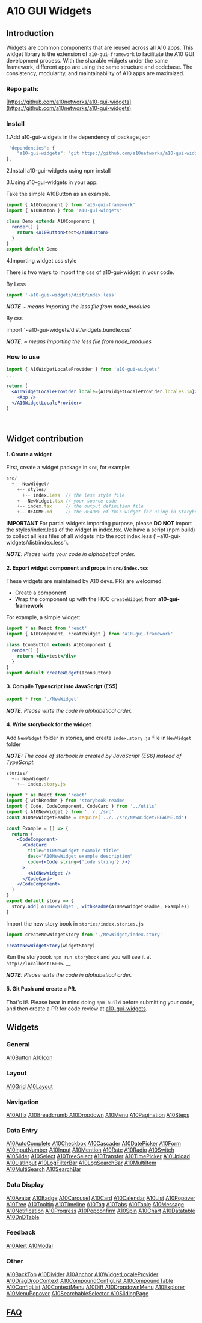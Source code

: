 # A10 GUI Widgets

## Introduction <a id="introduction"></a>

 Widgets are common components that are reused across all A10 apps. This widget library is the extension of `a10-gui-framework` to facilitate the A10 GUI development process. With the sharable widgets under the same framework, different apps are using the same structure and codebase. The consistency, modularity, and maintainability of A10 apps are maximized.

### Repo path:

[https://github.com/a10networks/a10-gui-widgets](https://github.com/a10networks/a10-gui-widgets)

### Install

1.Add a10-gui-widgets in the dependency of package.json

```javascript
 "dependencies": {
    "a10-gui-widgets": "git https://github.com/a10networks/a10-gui-widgets
},
```

2.Install a10-gui-widgets using npm install

3.Using a10-gui-widgets in your app:

Take the simple A10Button as an example.

```jsx
import { A10Component } from 'a10-gui-framework'
import { A10Button } from 'a10-gui-widgets'

class Demo extends A10Component {
  render() {
    return <A10Button>test</A10Button>
  }
}
export default Demo 
```

4.Importing widget css style

There is two ways to import the css of a10-gui-widget in your code.

By Less

```typescript
import '~a10-gui-widgets/dist/index.less'
```

_**NOTE** ~ means importing the less file from node\_modules_

By css

import '~a10-gui-widgets/dist/widgets.bundle.css'

_**NOTE**: ~ means importing the less file from node\_modules_

### How to use

```jsx
import { A10WidgetLocaleProvider } from 'a10-gui-widgets'
...

return (
  <A10WidgetLocaleProvider locale={A10WidgetLocaleProvider.locales.ja}>
    <App />
  </A10WidgetLocaleProvider>
)
```

​

## Widget contribution

#### 1. Create a widget

 First, create a widget package in `src`, for example:

```javascript
src/
  +-- NewWidget/
    +-- styles/
      +-- index.less  // the less style file
    +-- NewWidget.tsx // your source code
    +-- index.tsx     // the output definition file
    +-- README.md     // the README of this widget for using in Storybook
```

 **IMPORTANT** For partial widgets importing purpose, please **DO NOT** import the styles/index.less of the widget in index.tsx. We have a script \(npm build\) to collect all less files of all widgets into the root index.less \('~a10-gui-widgets/dist/index.less'\).

 _**NOTE**: Please wirte your code in alphabetical order._

#### 2.  Export widget component and props in `src/index.tsx`

These widgets are maintained by A10 devs. PRs are welcomed.

* Create a component
* Wrap the component up with the HOC `createWidget` from **a10-gui-framework**

For example, a simple widget:

```jsx
import * as React from 'react'
import { A10Component, createWidget } from 'a10-gui-framework'

class IconButton extends A10Component {
  render() {
    return <div>test</div>
  }
}
export default createWidget(IconButton)
```

#### 3.  Compile Typescript into JavaScript \(ES5\)

```typescript
export * from './NewWidget'
```

 _**NOTE**: Please wirte the code in alphabetical order._

#### 4.  Write storybook for the widget

 Add `NewWidget` folder in stories, and create `index.story.js` file in `NewWidget` folder

 _**NOTE:** The code of storbook is created by JavaScript \(ES6\) instead of TypeScript._

```javascript
stories/
  +-- NewWidget/
    +-- index.story.js
```

```jsx
import * as React from 'react'
import { withReadme } from 'storybook-readme'
import { Code, CodeComponent, CodeCard } from '../utils'
import { A10NewWidget } from '../../src'
const A10NewWidgetReadme = require('../../src/NewWidget/README.md')

const Example = () => {
  return (
    <CodeComponent>
      <CodeCard
        title="A10NewWidget example title"
        desc="A10NewWidget example description"
        code={<Code string={'code string'} />}
      >
        <A10NewWidget />
      </CodeCard>
    </CodeComponent>
  )
}
export default story => {
  story.add('A10NewWidget', withReadme(A10NewWidgetReadme, Example))
}
```

 Import the new story book in `stories/index.stories.js`

```jsx
import createNewWidgetStory from './NewWidget/index.story'

createNewWidgetStory(widgetStory)
```

Run the storybook `npm run storybook` and you will see it at `http://localhost:6006`. __

_**NOTE**: Please wirte the code in alphabetical order._ 

#### 5.  Git Push and create a PR.

 That's it!. Please bear in mind doing `npm build` before submitting your code, and then create a PR for code review at [a10-gui-widgets](https://github.com/a10networks/a10-gui-widgets).



## Widgets  <a id="core-components"></a>

### General

[A10Button](https://a10networks.github.io/a10-gui-storybook-widgets/?selectedKind=A10%20Widgets&selectedStory=A10Button&full=0&addons=1&stories=1&panelRight=1&addonPanel=REACT_STORYBOOK%2Freadme%2Fpanel)   [A10Icon](https://a10networks.github.io/a10-gui-storybook-widgets/?selectedKind=A10%20Widgets&selectedStory=A10Icon&full=0&addons=1&stories=1&panelRight=1&addonPanel=REACT_STORYBOOK%2Freadme%2Fpanel)

### Layout

[A10Grid](https://a10networks.github.io/a10-gui-storybook-widgets/?selectedKind=A10%20Widgets&selectedStory=A10Grid&full=0&addons=1&stories=1&panelRight=1&addonPanel=REACT_STORYBOOK%2Freadme%2Fpanel)   [A10Layout](https://a10networks.github.io/a10-gui-storybook-widgets/?selectedKind=A10%20Widgets&selectedStory=A10Layout&full=0&addons=1&stories=1&panelRight=1&addonPanel=REACT_STORYBOOK%2Freadme%2Fpanel) 

### Navigation

[A10Affix](https://a10networks.github.io/a10-gui-storybook-widgets/?selectedKind=A10%20Widgets&selectedStory=A10Affix&full=0&addons=1&stories=1&panelRight=1&addonPanel=REACT_STORYBOOK%2Freadme%2Fpanel)   [A10Breadcrumb ](https://a10networks.github.io/a10-gui-storybook-widgets/?selectedKind=A10%20Widgets&selectedStory=A10Breakcrumb&full=0&addons=1&stories=1&panelRight=1&addonPanel=REACT_STORYBOOK%2Freadme%2Fpanel)  [A10Dropdown](https://a10networks.github.io/a10-gui-storybook-widgets/?selectedKind=A10%20Widgets&selectedStory=A10Dropdown&full=0&addons=1&stories=1&panelRight=1&addonPanel=REACT_STORYBOOK%2Freadme%2Fpanel)    [A10Menu](https://a10networks.github.io/a10-gui-storybook-widgets/?selectedKind=A10%20Widgets&selectedStory=A10Menu&full=0&addons=1&stories=1&panelRight=1&addonPanel=REACT_STORYBOOK%2Freadme%2Fpanel)    [A10Pagination](https://a10networks.github.io/a10-gui-storybook-widgets/?selectedKind=A10%20Widgets&selectedStory=A10Pagination&full=0&addons=1&stories=1&panelRight=1&addonPanel=REACT_STORYBOOK%2Freadme%2Fpanel)   [A10Steps](https://a10networks.github.io/a10-gui-storybook-widgets/?selectedKind=A10%20Widgets&selectedStory=A10Steps&full=0&addons=1&stories=1&panelRight=1&addonPanel=REACT_STORYBOOK%2Freadme%2Fpanel) 

### Data Entry

[A10AutoComplete](https://a10networks.github.io/a10-gui-storybook-widgets/?selectedKind=A10%20Widgets&selectedStory=A10AutoComplete&full=0&addons=1&stories=1&panelRight=1&addonPanel=REACT_STORYBOOK%2Freadme%2Fpanel)    [A10Checkbox](https://a10networks.github.io/a10-gui-storybook-widgets/?selectedKind=A10%20Widgets&selectedStory=A10Checkbox&full=0&addons=1&stories=1&panelRight=1&addonPanel=REACT_STORYBOOK%2Freadme%2Fpanel)   [A10Cascader](https://a10networks.github.io/a10-gui-storybook-widgets/?selectedKind=A10%20Widgets&selectedStory=A10Cascader&full=0&addons=1&stories=1&panelRight=1&addonPanel=REACT_STORYBOOK%2Freadme%2Fpanel)   [A10DatePicker](https://a10networks.github.io/a10-gui-storybook-widgets/?selectedKind=A10%20Widgets&selectedStory=A10DatePicker&full=0&addons=1&stories=1&panelRight=1&addonPanel=REACT_STORYBOOK%2Freadme%2Fpanel)   [A10Form](https://a10networks.github.io/a10-gui-storybook-widgets/?selectedKind=A10%20Widgets&selectedStory=A10Form&full=0&addons=1&stories=1&panelRight=1&addonPanel=REACT_STORYBOOK%2Freadme%2Fpanel)  [A10InputNumber](https://a10networks.github.io/a10-gui-storybook-widgets/?selectedKind=A10%20Widgets&selectedStory=A10InputNumber&full=0&addons=1&stories=1&panelRight=1&addonPanel=REACT_STORYBOOK%2Freadme%2Fpanel)   [A10Input](https://a10networks.github.io/a10-gui-storybook-widgets/?selectedKind=A10%20Widgets&selectedStory=A10Input&full=0&addons=1&stories=1&panelRight=1&addonPanel=REACT_STORYBOOK%2Freadme%2Fpanel)   [A10Mention](https://a10networks.github.io/a10-gui-storybook-widgets/?selectedKind=A10%20Widgets&selectedStory=A10Mention&full=0&addons=1&stories=1&panelRight=1&addonPanel=REACT_STORYBOOK%2Freadme%2Fpanel)   [A10Rate](https://a10networks.github.io/a10-gui-storybook-widgets/?selectedKind=A10%20Widgets&selectedStory=A10Rate&full=0&addons=1&stories=1&panelRight=1&addonPanel=REACT_STORYBOOK%2Freadme%2Fpanel)   [A10Radio](https://a10networks.github.io/a10-gui-storybook-widgets/?selectedKind=A10%20Widgets&selectedStory=A10Radio&full=0&addons=1&stories=1&panelRight=1&addonPanel=REACT_STORYBOOK%2Freadme%2Fpanel)   [A10Switch](https://a10networks.github.io/a10-gui-storybook-widgets/?selectedKind=A10%20Widgets&selectedStory=A10Switch&full=0&addons=1&stories=1&panelRight=1&addonPanel=REACT_STORYBOOK%2Freadme%2Fpanel)   [A10Silder](https://a10networks.github.io/a10-gui-storybook-widgets/?selectedKind=A10%20Widgets&selectedStory=A10Slider&full=0&addons=1&stories=1&panelRight=1&addonPanel=REACT_STORYBOOK%2Freadme%2Fpanel)   [A10Select](https://a10networks.github.io/a10-gui-storybook-widgets/?selectedKind=A10%20Widgets&selectedStory=A10Select&full=0&addons=1&stories=1&panelRight=1&addonPanel=REACT_STORYBOOK%2Freadme%2Fpanel)   [A10TreeSelect](https://a10networks.github.io/a10-gui-storybook-widgets/?selectedKind=A10%20Widgets&selectedStory=A10TreeSelect&full=0&addons=1&stories=1&panelRight=1&addonPanel=REACT_STORYBOOK%2Freadme%2Fpanel)   [A10Transfer](https://a10networks.github.io/a10-gui-storybook-widgets/?selectedKind=A10%20Widgets&selectedStory=A10Transfer&full=0&addons=1&stories=1&panelRight=1&addonPanel=REACT_STORYBOOK%2Freadme%2Fpanel)   [A10TimePicker](https://a10networks.github.io/a10-gui-storybook-widgets/?selectedKind=A10%20Widgets&selectedStory=A10TimePicker&full=0&addons=1&stories=1&panelRight=1&addonPanel=REACT_STORYBOOK%2Freadme%2Fpanel)   [A10Upload](https://a10networks.github.io/a10-gui-storybook-widgets/?selectedKind=A10%20Widgets&selectedStory=A10Upload&full=0&addons=1&stories=1&panelRight=1&addonPanel=REACT_STORYBOOK%2Freadme%2Fpanel)   [A10ListInput](https://a10networks.github.io/a10-gui-storybook-widgets/?selectedKind=A10%20Widgets&selectedStory=A10ListInput&full=0&addons=1&stories=1&panelRight=1&addonPanel=REACT_STORYBOOK%2Freadme%2Fpanel)   [A10LogFilterBar](https://a10networks.github.io/a10-gui-storybook-widgets/?selectedKind=A10%20Widgets&selectedStory=A10LogFilterBar&full=0&addons=1&stories=1&panelRight=1&addonPanel=REACT_STORYBOOK%2Freadme%2Fpanel)   [A10LogSearchBar](https://a10networks.github.io/a10-gui-storybook-widgets/?selectedKind=A10%20Widgets&selectedStory=A10LogSearchBar&full=0&addons=1&stories=1&panelRight=1&addonPanel=REACT_STORYBOOK%2Freadme%2Fpanel)   [A10MultiItem](https://a10networks.github.io/a10-gui-storybook-widgets/?selectedKind=A10%20Widgets&selectedStory=A10MultiItem&full=0&addons=1&stories=1&panelRight=1&addonPanel=REACT_STORYBOOK%2Freadme%2Fpanel)   [A10MultiSearch](https://a10networks.github.io/a10-gui-storybook-widgets/?selectedKind=A10%20Widgets&selectedStory=A10MultiSearch&full=0&addons=1&stories=1&panelRight=1&addonPanel=REACT_STORYBOOK%2Freadme%2Fpanel)   [A10SearchBar](https://a10networks.github.io/a10-gui-storybook-widgets/?selectedKind=A10%20Widgets&selectedStory=A10SearchBar&full=0&addons=1&stories=1&panelRight=1&addonPanel=REACT_STORYBOOK%2Freadme%2Fpanel) 

### Data Display     

[A10Avatar](https://a10networks.github.io/a10-gui-storybook-widgets/?selectedKind=A10%20Widgets&selectedStory=A10Avatar&full=0&addons=1&stories=1&panelRight=1&addonPanel=REACT_STORYBOOK%2Freadme%2Fpanel)   [A10Badge](https://a10networks.github.io/a10-gui-storybook-widgets/?selectedKind=A10%20Widgets&selectedStory=A10Badge&full=0&addons=1&stories=1&panelRight=1&addonPanel=REACT_STORYBOOK%2Freadme%2Fpanel)   [A10Carousel](https://a10networks.github.io/a10-gui-storybook-widgets/?selectedKind=A10%20Widgets&selectedStory=A10Carousel&full=0&addons=1&stories=1&panelRight=1&addonPanel=REACT_STORYBOOK%2Freadme%2Fpanel)   [A10Card](https://a10networks.github.io/a10-gui-storybook-widgets/?selectedKind=A10%20Widgets&selectedStory=A10Card&full=0&addons=1&stories=1&panelRight=1&addonPanel=REACT_STORYBOOK%2Freadme%2Fpanel)   [A10Calendar](https://a10networks.github.io/a10-gui-storybook-widgets/?selectedKind=A10%20Widgets&selectedStory=A10Calendar&full=0&addons=1&stories=1&panelRight=1&addonPanel=REACT_STORYBOOK%2Freadme%2Fpanel)   [A10List](https://a10networks.github.io/a10-gui-storybook-widgets/?selectedKind=A10%20Widgets&selectedStory=A10List&full=0&addons=1&stories=1&panelRight=1&addonPanel=REACT_STORYBOOK%2Freadme%2Fpanel)   [A10Popover](https://a10networks.github.io/a10-gui-storybook-widgets/?selectedKind=A10%20Widgets&selectedStory=A10Popover&full=0&addons=1&stories=1&panelRight=1&addonPanel=REACT_STORYBOOK%2Freadme%2Fpanel)   [A10Tree](https://a10networks.github.io/a10-gui-storybook-widgets/?selectedKind=A10%20Widgets&selectedStory=A10Tree&full=0&addons=1&stories=1&panelRight=1&addonPanel=REACT_STORYBOOK%2Freadme%2Fpanel)    [A10Tooltip](https://a10networks.github.io/a10-gui-storybook-widgets/?selectedKind=A10%20Widgets&selectedStory=A10Tooltip&full=0&addons=1&stories=1&panelRight=1&addonPanel=REACT_STORYBOOK%2Freadme%2Fpanel)   [A10Timeline](https://a10networks.github.io/a10-gui-storybook-widgets/?selectedKind=A10%20Widgets&selectedStory=A10Timeline&full=0&addons=1&stories=1&panelRight=1&addonPanel=REACT_STORYBOOK%2Freadme%2Fpanel)   [A10Tag](https://a10networks.github.io/a10-gui-storybook-widgets/?selectedKind=A10%20Widgets&selectedStory=A10Tag&full=0&addons=1&stories=1&panelRight=1&addonPanel=REACT_STORYBOOK%2Freadme%2Fpanel)   [A10Tabs](https://a10networks.github.io/a10-gui-storybook-widgets/?selectedKind=A10%20Widgets&selectedStory=A10Tabs&full=0&addons=1&stories=1&panelRight=1&addonPanel=REACT_STORYBOOK%2Freadme%2Fpanel)   [A10Table](https://a10networks.github.io/a10-gui-storybook-widgets/?selectedKind=A10%20Widgets&selectedStory=A10Table&full=0&addons=1&stories=1&panelRight=1&addonPanel=REACT_STORYBOOK%2Freadme%2Fpanel)   [A10Message](https://a10networks.github.io/a10-gui-storybook-widgets/?selectedKind=A10%20Widgets&selectedStory=A10Message&full=0&addons=1&stories=1&panelRight=1&addonPanel=REACT_STORYBOOK%2Freadme%2Fpanel)   [A10Notification](https://a10networks.github.io/a10-gui-storybook-widgets/?selectedKind=A10%20Widgets&selectedStory=A10Notification&full=0&addons=1&stories=1&panelRight=1&addonPanel=REACT_STORYBOOK%2Freadme%2Fpanel)   [A10Progress](https://a10networks.github.io/a10-gui-storybook-widgets/?selectedKind=A10%20Widgets&selectedStory=A10Progress&full=0&addons=1&stories=1&panelRight=1&addonPanel=REACT_STORYBOOK%2Freadme%2Fpanel) [A10Popconfirm](https://a10networks.github.io/a10-gui-storybook-widgets/?selectedKind=A10%20Widgets&selectedStory=A10Popconfirm&full=0&addons=1&stories=1&panelRight=1&addonPanel=REACT_STORYBOOK%2Freadme%2Fpanel)   [A10Spin](https://a10networks.github.io/a10-gui-storybook-widgets/?selectedKind=A10%20Widgets&selectedStory=A10Spin&full=0&addons=1&stories=1&panelRight=1&addonPanel=REACT_STORYBOOK%2Freadme%2Fpanel)   [A10Chart](https://a10networks.github.io/a10-gui-storybook-widgets/?selectedKind=A10%20Widgets&selectedStory=A10Chart&full=0&addons=1&stories=1&panelRight=1&addonPanel=REACT_STORYBOOK%2Freadme%2Fpanel)   [A10Datatable](https://a10networks.github.io/a10-gui-storybook-widgets/?selectedKind=A10%20Widgets&selectedStory=A10Datatable&full=0&addons=1&stories=1&panelRight=1&addonPanel=REACT_STORYBOOK%2Freadme%2Fpanel)   [A10DnDTable](https://a10networks.github.io/a10-gui-storybook-widgets/?selectedKind=A10%20Widgets&selectedStory=A10DnDTable&full=0&addons=1&stories=1&panelRight=1&addonPanel=REACT_STORYBOOK%2Freadme%2Fpanel)       

### Feedback       

 [A10Alert](https://a10networks.github.io/a10-gui-storybook-widgets/?selectedKind=A10%20Widgets&selectedStory=A10Alert&full=0&addons=1&stories=1&panelRight=1&addonPanel=REACT_STORYBOOK%2Freadme%2Fpanel)   [A10Modal](https://a10networks.github.io/a10-gui-storybook-widgets/?selectedKind=A10%20Widgets&selectedStory=A10Modal&full=0&addons=1&stories=1&panelRight=1&addonPanel=REACT_STORYBOOK%2Freadme%2Fpanel)

### Other

[A10BackTop](https://a10networks.github.io/a10-gui-storybook-widgets/?selectedKind=A10%20Widgets&selectedStory=A10BackTop&full=0&addons=1&stories=1&panelRight=1&addonPanel=REACT_STORYBOOK%2Freadme%2Fpanel)   [A10Divider](https://a10networks.github.io/a10-gui-storybook-widgets/?selectedKind=A10%20Widgets&selectedStory=A10Divider&full=0&addons=1&stories=1&panelRight=1&addonPanel=REACT_STORYBOOK%2Freadme%2Fpanel)     [A10Anchor](https://a10networks.github.io/a10-gui-storybook-widgets/?selectedKind=A10%20Widgets&selectedStory=A10Anchor&full=0&addons=1&stories=1&panelRight=1&addonPanel=REACT_STORYBOOK%2Freadme%2Fpanel)   [A10WidgetLocaleProvider](https://a10networks.github.io/a10-gui-storybook-widgets/?selectedKind=A10%20Widgets&selectedStory=A10LocaleProvider&full=0&addons=1&stories=1&panelRight=1&addonPanel=REACT_STORYBOOK%2Freadme%2Fpanel)    [A10DragDropContext](https://a10networks.github.io/a10-gui-storybook-widgets/?selectedKind=A10%20Widgets&selectedStory=A10DnDBasic&full=0&addons=1&stories=1&panelRight=1&addonPanel=REACT_STORYBOOK%2Freadme%2Fpanel)   [A10CompoundConfigList ](https://a10networks.github.io/a10-gui-storybook-widgets/?selectedKind=A10%20Widgets&selectedStory=A10CompoundConfigList&full=0&addons=1&stories=1&panelRight=1&addonPanel=REACT_STORYBOOK%2Freadme%2Fpanel)  [A10CompoundTable](https://a10networks.github.io/a10-gui-storybook-widgets/?selectedKind=A10%20Widgets&selectedStory=A10CompoundTable&full=0&addons=1&stories=1&panelRight=1&addonPanel=REACT_STORYBOOK%2Freadme%2Fpanel)   [A10ConfigList](https://a10networks.github.io/a10-gui-storybook-widgets/?selectedKind=A10%20Widgets&selectedStory=A10ConfigList&full=0&addons=1&stories=1&panelRight=1&addonPanel=REACT_STORYBOOK%2Freadme%2Fpanel)   [A10ContextMenu](https://a10networks.github.io/a10-gui-storybook-widgets/?selectedKind=A10%20Widgets&selectedStory=A10ContextMenu&full=0&addons=1&stories=1&panelRight=1&addonPanel=REACT_STORYBOOK%2Freadme%2Fpanel)    [A10Diff ](https://a10networks.github.io/a10-gui-storybook-widgets/?selectedKind=A10%20Widgets&selectedStory=A10Diff&full=0&addons=1&stories=1&panelRight=1&addonPanel=REACT_STORYBOOK%2Freadme%2Fpanel)   [A10DropdownMenu](https://a10networks.github.io/a10-gui-storybook-widgets/?selectedKind=A10%20Widgets&selectedStory=A10DropdownMenu&full=0&addons=1&stories=1&panelRight=1&addonPanel=REACT_STORYBOOK%2Freadme%2Fpanel)   [A10Explorer](https://a10networks.github.io/a10-gui-storybook-widgets/?selectedKind=A10%20Widgets&selectedStory=A10Explorer&full=0&addons=1&stories=1&panelRight=1&addonPanel=REACT_STORYBOOK%2Freadme%2Fpanel)    [A10MenuPopover](https://a10networks.github.io/a10-gui-storybook-widgets/?selectedKind=A10%20Widgets&selectedStory=A10MenuPopover&full=0&addons=1&stories=1&panelRight=1&addonPanel=REACT_STORYBOOK%2Freadme%2Fpanel)  [A10SearchableSelector   ](https://a10networks.github.io/a10-gui-storybook-widgets/?selectedKind=A10%20Widgets&selectedStory=A10SearchableSelector&full=0&addons=1&stories=1&panelRight=1&addonPanel=REACT_STORYBOOK%2Freadme%2Fpanel)[A10SlidingPage](https://a10networks.github.io/a10-gui-storybook-widgets/?selectedKind=A10%20Widgets&selectedStory=A10SlidingPage&full=0&addons=1&stories=1&panelRight=1&addonPanel=REACT_STORYBOOK%2Freadme%2Fpanel) [ ](https://a10networks.github.io/a10-gui-storybook-widgets/?selectedKind=A10%20Widgets&selectedStory=A10SearchableSelector&full=0&addons=1&stories=1&panelRight=1&addonPanel=REACT_STORYBOOK%2Freadme%2Fpanel)                      [  ](https://a10networks.github.io/a10-gui-storybook-widgets/?selectedKind=A10%20Widgets&selectedStory=A10TreeSelect&full=0&addons=1&stories=1&panelRight=1&addonPanel=REACT_STORYBOOK%2Freadme%2Fpanel)         

## ​[FAQ](https://a10-gui.gitbook.io/ugf/faq/a10-gui-framework)​ <a id="faq"></a>



